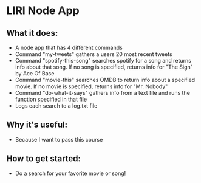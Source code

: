 # LIRI Node App
## What it does:
* A node app that has 4 different commands
* Command "my-tweets" gathers a users 20 most recent tweets
* Command "spotify-this-song" searches spotify for a song and returns info about that song. If no song is specified, returns info for "The Sign" by Ace Of Base
* Command "movie-this" searches OMDB to return info about a specified movie. If no movie is specified, returns info for "Mr. Nobody"
* Command "do-what-it-says" gathers info from a text file and runs the function specified in that file
* Logs each search to a log.txt file
## Why it's useful:
* Because I want to pass this course
## How to get started:
* Do a search for your favorite movie or song!